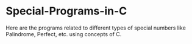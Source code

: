 # Special-Programs-in-C
Here are the programs related to different types of special numbers like Palindrome, Perfect, etc. using concepts of C.
